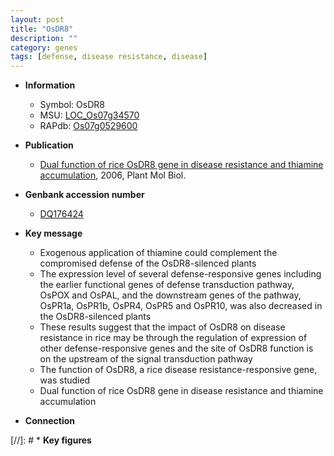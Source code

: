 ```yaml
---
layout: post
title: "OsDR8"
description: ""
category: genes
tags: [defense, disease resistance, disease]
---
```


* **Information**  
    + Symbol: OsDR8  
    + MSU: [LOC_Os07g34570](http://rice.plantbiology.msu.edu/cgi-bin/ORF_infopage.cgi?orf=LOC_Os07g34570)  
    + RAPdb: [Os07g0529600](http://rapdb.dna.affrc.go.jp/viewer/gbrowse_details/irgsp1?name=Os07g0529600)  

* **Publication**  
    + [Dual function of rice OsDR8 gene in disease resistance and thiamine accumulation](http://www.ncbi.nlm.nih.gov/pubmed?term=Dual+function+of+rice+OsDR8+gene+in+disease+resistance+and+thiamine+accumulation%5BTitle%5D), 2006, Plant Mol Biol.

* **Genbank accession number**  
    + [DQ176424](http://www.ncbi.nlm.nih.gov/nuccore/DQ176424)

* **Key message**  
    + Exogenous application of thiamine could complement the compromised defense of the OsDR8-silenced plants
    + The expression level of several defense-responsive genes including the earlier functional genes of defense transduction pathway, OsPOX and OsPAL, and the downstream genes of the pathway, OsPR1a, OsPR1b, OsPR4, OsPR5 and OsPR10, was also decreased in the OsDR8-silenced plants
    + These results suggest that the impact of OsDR8 on disease resistance in rice may be through the regulation of expression of other defense-responsive genes and the site of OsDR8 function is on the upstream of the signal transduction pathway
    + The function of OsDR8, a rice disease resistance-responsive gene, was studied
    + Dual function of rice OsDR8 gene in disease resistance and thiamine accumulation

* **Connection**  

[//]: # * **Key figures**  


